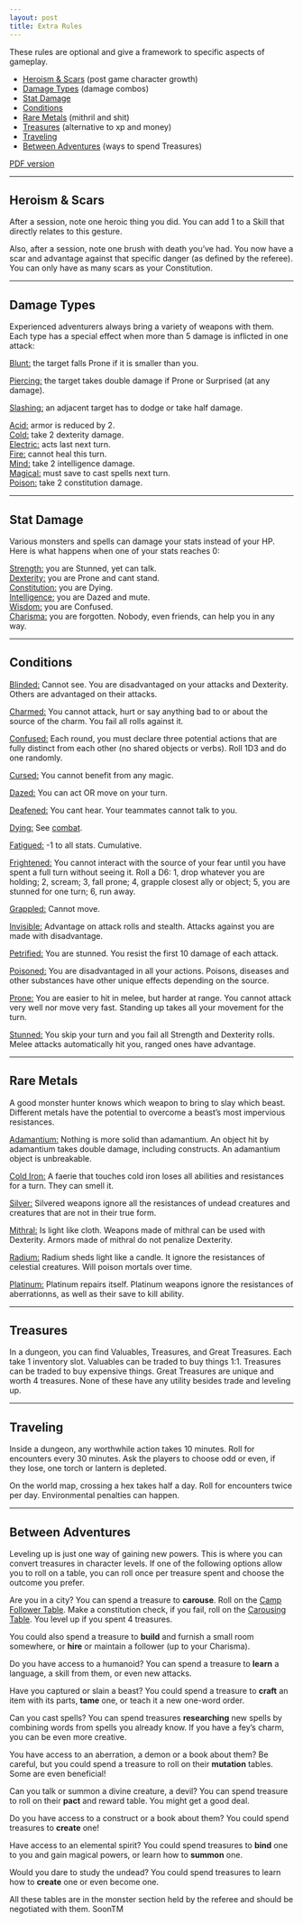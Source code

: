 ```yaml
---
layout: post
title: Extra Rules
---
```


These rules are optional and give a framework to specific aspects of gameplay.

- [Heroism & Scars](#heroism--scars) (post game character growth)
- [Damage Types](#damage-types) (damage combos)
- [Stat Damage](#stat-damage) 
- [Conditions](#conditions)
- [Rare Metals](#rare-metals) (mithril and shit)
- [Treasures](#treasures) (alternative to xp and money)
- [Traveling](#traveling)
- [Between Adventures](#between-adventures) (ways to spend Treasures)

[PDF version](https://saltygoo.github.io/assets/GLOG_Gooed_Extra_v1.pdf)

---

## Heroism & Scars

After a session, note one heroic thing you did. You can add 1 to a Skill that directly relates to this gesture. 

Also, after a session, note one brush with death you’ve had. You now have a scar and advantage against that specific danger (as defined by the referee). You can only have as many scars as your Constitution.

---

## Damage Types

Experienced adventurers always bring a variety of weapons with them. Each type has a special effect when more than 5 damage is inflicted in one attack:

<ins>Blunt:</ins> the target falls Prone if it is smaller than you.

<ins>Piercing:</ins> the target takes double damage if Prone or Surprised (at any damage).

<ins>Slashing:</ins> an adjacent target has to dodge or take half damage.

<ins>Acid:</ins> armor is reduced by 2.<br>
<ins>Cold:</ins> take 2 dexterity damage.<br>
<ins>Electric:</ins> acts last next turn.<br>
<ins>Fire:</ins> cannot heal this turn.<br>
<ins>Mind:</ins> take 2 intelligence damage.<br>
<ins>Magical:</ins> must save to cast spells next turn.<br>
<ins>Poison:</ins> take 2 constitution damage.

---

## Stat Damage

Various monsters and spells can damage your stats instead of your HP. Here is what happens when one of your stats reaches 0:

<ins>Strength:</ins> you are Stunned, yet can talk.<br>
<ins>Dexterity:</ins> you are Prone and cant stand.<br>
<ins>Constitution:</ins> you are Dying.<br>
<ins>Intelligence:</ins> you are Dazed and mute.<br>
<ins>Wisdom:</ins> you are Confused.<br>
<ins>Charisma:</ins> you are forgotten. Nobody, even friends, can help you in any way.

---

## Conditions

<ins>Blinded:</ins> Cannot see. You are disadvantaged on your attacks and Dexterity. Others are advantaged on their attacks.

<ins>Charmed:</ins> You cannot attack, hurt or say anything bad to or about the source of the charm. You fail all rolls against it. 

<ins>Confused:</ins> Each round, you must declare three potential actions that are fully distinct from each other (no shared objects or verbs). Roll 1D3 and do one randomly.

<ins>Cursed:</ins> You cannot benefit from any magic.

<ins>Dazed:</ins> You can act OR move on your turn.  

<ins>Deafened:</ins> You cant hear. Your teammates cannot talk to you.

<ins>Dying:</ins> See [combat](/2020/11/09/base-rules#combat).

<ins>Fatigued:</ins> -1 to all stats. Cumulative.

<ins>Frightened:</ins> You cannot interact with the source of your fear until you have spent a full turn without seeing it. Roll a D6: 1, drop whatever you are holding; 2, scream; 3, fall prone; 4, grapple closest ally or object; 5, you are stunned for one turn; 6, run away.

<ins>Grappled:</ins> Cannot move.

<ins>Invisible:</ins> Advantage on attack rolls and stealth. Attacks against you are made with disadvantage.

<ins>Petrified:</ins> You are stunned. You resist the first 10 damage of each attack.

<ins>Poisoned:</ins> You are disadvantaged in all your actions. Poisons, diseases and other substances have other unique effects depending on the source.

<ins>Prone:</ins> You are easier to hit in melee, but harder at range. You cannot attack very well nor move very fast. Standing up takes all your movement for the turn.

<ins>Stunned:</ins> You skip your turn and you fail all Strength and Dexterity rolls. Melee attacks automatically hit you, ranged ones have advantage.

---

## Rare Metals

A good monster hunter knows which weapon to bring to slay which beast. Different metals have the potential to overcome a beast’s most impervious resistances.

<ins>Adamantium:</ins> Nothing is more solid than adamantium. An object hit by adamantium takes double damage, including constructs. An adamantium object is unbreakable.

<ins>Cold Iron:</ins> A faerie that touches cold iron loses all abilities and resistances for a turn. They can smell it.

<ins>Silver:</ins> Silvered weapons ignore all the resistances of undead creatures and creatures that are not in their true form.

<ins>Mithral:</ins> Is light like cloth. Weapons made of mithral can be used with Dexterity. Armors made of mithral do not penalize Dexterity.

<ins>Radium:</ins> Radium sheds light like a candle. It ignore the resistances of celestial creatures. Will poison mortals over time.

<ins>Platinum:</ins> Platinum repairs itself. Platinum weapons ignore the resistances of aberrationns, as well as their save to kill ability.

---

## Treasures

In a dungeon, you can find Valuables, Treasures, and Great Treasures. Each take 1 inventory slot. Valuables can be traded to buy things 1:1. Treasures can be traded to buy expensive things. Great Treasures are unique and worth 4 treasures. None of these have any utility besides trade and leveling up.

---

## Traveling

Inside a dungeon, any worthwhile action takes 10 minutes. Roll for encounters every 30 minutes. Ask the players to choose odd or even, if they lose, one torch or lantern is depleted.

On the world map, crossing a hex takes half a day. Roll for encounters twice per day. Environmental penalties can happen.

---

## Between Adventures

Leveling up is just one way of gaining new powers. This is where you can convert treasures in character levels. If one of the following options allow you to roll on a table, you can roll once per treasure spent and choose the outcome you prefer.

Are you in a city? You can spend a treasure to **carouse**. Roll on the  [Camp Follower Table](https://coinsandscrolls.blogspot.com/2017/06/osr-table-of-camp-followers.html "Coins and Scrolls"). Make a constitution check, if you fail, roll on the [Carousing Table](https://jrients.blogspot.com/2008/12/party-like-its-999.html "Jeff's Gameblog"). You level up if you spent 4 treasures.

You could also spend a treasure to **build** and furnish a small room somewhere, or **hire** or maintain a follower (up to your Charisma).

Do you have access to a humanoid? You can spend a treasure to **learn** a language, a skill from them, or even new attacks.

Have you captured or slain a beast? You could spend a treasure to **craft** an item with its parts, **tame** one, or teach it a new one-word order.

Can you cast spells? You can spend treasures **researching** new spells by combining words from spells you already know. If you have a fey’s charm, you can be even more creative. 

You have access to an aberration, a demon or a book about them? Be careful, but you could spend a treasure to roll on their **mutation** tables. Some are even beneficial! 

Can you talk or summon a divine creature, a devil? You can spend treasure to roll on their **pact** and reward table. You might get a good deal.

Do you have access to a construct or a book about them? You could spend treasures to **create** one!

Have access to an elemental spirit? You could spend treasures to **bind** one to you and gain magical powers, or learn how to **summon** one.

Would you dare to study the undead? You could spend treasures to learn how to **create** one or even become one.

All these tables are in the monster section held by the referee and should be negotiated with them. SoonTM

